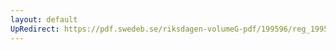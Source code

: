 ```yaml
---
layout: default
UpRedirect: https://pdf.swedeb.se/riksdagen-volumeG-pdf/199596/reg_199596/reg_199596_0114.pdf
---
```


